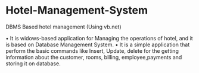 # Hotel-Management-System
DBMS Based hotel management (Using vb.net)

•	It is widows-based application for Managing the operations of hotel, and it is based on Database Management System.
•	It is a simple application that perform the basic commands like Insert, Update, delete for the getting information about the customer, rooms, billing, employee,payments and storing it on database.
